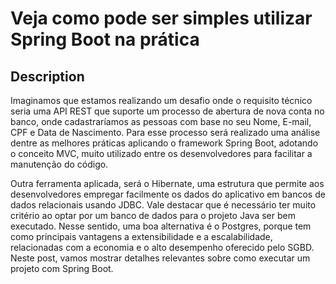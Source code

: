 
# Veja como pode ser simples utilizar Spring Boot na prática

## Description

Imaginamos que estamos realizando um desafio onde o requisito técnico seria uma API REST que suporte um processo de abertura de nova conta no banco, onde cadastraríamos as pessoas com base no seu Nome, E-mail, CPF e Data de Nascimento. Para esse processo será realizado uma análise dentre as melhores práticas aplicando o framework Spring Boot, adotando o conceito MVC, muito utilizado entre os desenvolvedores para facilitar a manutenção do código.

Outra ferramenta aplicada, será o Hibernate, uma estrutura que permite aos desenvolvedores empregar facilmente os dados do aplicativo em bancos de dados relacionais usando JDBC. Vale destacar que é necessário ter muito critério ao optar por um banco de dados para o projeto Java ser bem executado.
Nesse sentido, uma boa alternativa é o Postgres, porque tem como principais vantagens a extensibilidade e a escalabilidade, relacionadas com a economia e o alto desempenho oferecido pelo SGBD. Neste post, vamos mostrar detalhes relevantes sobre como executar um projeto com Spring Boot.
